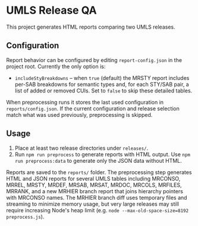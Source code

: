 # UMLS Release QA

This project generates HTML reports comparing two UMLS releases.

## Configuration

Report behavior can be configured by editing `report-config.json` in the project
root. Currently the only option is:

- `includeStyBreakdowns` – when `true` (default) the MRSTY report includes
  per-SAB breakdowns for semantic types and, for each STY/SAB pair, a list of
  added or removed CUIs. Set to `false` to skip these detailed tables.

When preprocessing runs it stores the last used configuration in
`reports/config.json`. If the current configuration and release selection match
what was used previously, preprocessing is skipped.

## Usage

1. Place at least two release directories under `releases/`.
2. Run `npm run preprocess` to generate reports with HTML output.
   Use `npm run preprocess:data` to generate only the JSON data without HTML.

Reports are saved to the `reports/` folder. The preprocessing step generates
HTML and JSON reports for several UMLS tables including MRCONSO, MRREL, MRSTY,
MRDEF, MRSAB, MRSAT, MRDOC, MRCOLS, MRFILES, MRRANK, and a new MRHIER branch
report that joins hierarchy pointers with MRCONSO names. The MRHIER branch
diff uses temporary files and streaming to minimize memory usage, but very
large releases may still require increasing Node's heap limit (e.g.
`node --max-old-space-size=8192 preprocess.js`).
